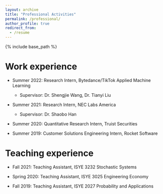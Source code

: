```yaml
---
layout: archive
title: "Professional Activities"
permalink: /professional/
author_profile: true
redirect_from:
  - /resume
---
```


{% include base_path %}

Work experience
======
* Summer 2022: Research Intern, Bytedance/TikTok Applied Machine Learning
  * Supervisor: Dr. Shengjie Wang, Dr. Tianyi Liu

* Summer 2021: Research Intern, NEC Labs America
  * Supervisor: Dr. Shaobo Han

* Summer 2020: Quantitative Research Intern, Truist Securities

* Summer 2019: Customer Solutions Engineering Intern, Rocket Software

Teaching experience
======
* Fall 2021: Teaching Assistant, ISYE 3232 Stochastic Systems

* Spring 2020: Teaching Assistant, ISYE 3025 Engineering Economy

* Fall 2019: Teaching Assistant, ISYE 2027 Probability and Applications

